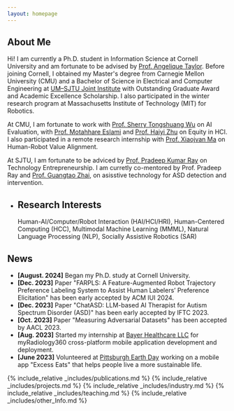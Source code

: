 ```yaml
---
layout: homepage
---
```


## About Me

Hi! I am currently a Ph.D. student in Information Science at Cornell University and am fortunate to be advised by [Prof. Angelique Taylor](https://airlab.cis.cornell.edu/). Before joining Cornell, I obtained my Master's degree from Carnegie Mellon University (CMU) and a Bachelor of Science in Electrical and Computer Engineering at [UM–SJTU Joint Institute](https://www.ji.sjtu.edu.cn/about/) with Outstanding Graduate Award and Academic Excellence Scholarship. I also participated in the winter research program at Massachusetts Institute of Technology (MIT) for Robotics.

At CMU, I am fortunate to work with [Prof. Sherry Tongshuang Wu](https://www.cs.cmu.edu/~sherryw/) on AI Evaluation, with [Prof. Motahhare Eslami](https://www.hcii.cmu.edu/people/motahhare-eslami) and [Prof. Haiyi Zhu](https://hcii.cmu.edu/people/haiyi-zhu) on Equity in HCI. I also participated in a remote research internship with [Prof. Xiaojvan Ma](https://www.cse.ust.hk/~mxj/) on Human-Robot Value Alignment.

At SJTU, I am fortunate to be adviced by [Prof. Pradeep Kumar Ray](https://sites.ji.sjtu.edu.cn/entrepreneurship/views/pradeep_bio.html) on Technology Entrepreneurship. I am curretly co-mentored by Prof. Pradeep Ray and [Prof. Guangtao Zhai](https://scholar.google.ca/citations?user=E6zbSYgAAAAJ&hl=en), on asisstive technology for ASD detection and intervention.


- ## Research Interests
    Human-AI/Computer/Robot Interaction (HAI/HCI/HRI), Human-Centered Computing (HCC), Multimodal Machine Learning (MMML), Natural Language Processing (NLP), Socially Assistive Robotics (SAR)

## News
- **[August. 2024]** Began my Ph.D. study at Cornell University. 
- **[Dec. 2023]** Paper "FARPLS: A Feature-Augmented Robot Trajectory Preference Labeling System to Assist Human Labelers’ Preference Elicitation" has been early accepted by ACM IUI 2024.
- **[Dec. 2023]** Paper "ChatASD: LLM-based AI Therapist for Autism Spectrum Disorder (ASD)" has been early accepted by IFTC 2023.
- **[Oct. 2023]** Paper "Measuring Adversarial Datasets" has been accepted by AACL 2023.
- **[Aug. 2023]** Started my internship at [Bayer Healthcare LLC](https://www.bayer.com/en/) for myRadiology360 cross-platform mobile application development and deployment.
- **[June 2023]** Volunteered at [Pittsburgh Earth Day](https://pittsburghearthday.org/) working on a mobile app "Excess Eats" that helps people live a more sustainable life.

{% include_relative _includes/publications.md %}
{% include_relative _includes/projects.md %} 
{% include_relative _includes/industry.md %}
{% include_relative _includes/teaching.md %}
{% include_relative _includes/other_Info.md %}

